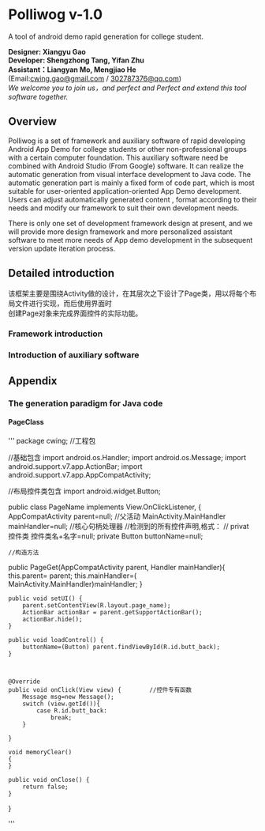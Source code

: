 # Polliwog v-1.0
A tool of android demo rapid generation for college student.   
   
**Designer: Xiangyu Gao  
Developer: Shengzhong Tang, Yifan Zhu  
Assistant：Liangyan Mo, Mengjiao He**  
(Email:cwing.gao@gmail.com / 302787376@qq.com)  
*We welcome you to join us，and perfect and Perfect and extend this tool software together.*

  
## Overview   
Polliwog is a set of framework and auxiliary software of rapid developing Android App Demo for college students or other non-professional groups with a certain computer foundation. This auxiliary software need be combined with Android Studio (From Google) software. It can realize the automatic generation from visual interface development to Java code. The automatic generation part is mainly a fixed form of code part, which is most suitable for user-oriented application-oriented App Demo development. Users can adjust automatically generated content , format according to their needs and modify our framework to suit their own development needs.

There is only one set of development framework design at present, and we will provide more design framework and more personalized assistant software to meet more needs of App demo development in the subsequent version update iteration process.

  
  
## Detailed introduction  
该框架主要是围绕Activity做的设计，在其层次之下设计了Page类，用以将每个布局文件进行实现，而后使用界面时  
创建Page对象来完成界面控件的实际功能。

### Framework introduction

### Introduction of auxiliary software


## Appendix

### The generation paradigm for Java code  

#### PageClass
'''
package cwing;	//工程包

//基础包含
import android.os.Handler;
import android.os.Message;
import android.support.v7.app.ActionBar;
import android.support.v7.app.AppCompatActivity;

//布局控件类包含
import android.widget.Button;


public class PageName implements View.OnClickListener, {
    AppCompatActivity parent=null;	//父活动
    MainActivity.MainHandler mainHandler=null;		//核心句柄处理器
	//检测到的所有控件声明,格式：
//		privat 控件类 控件类名+名字=null;
    private Button buttonName=null;

    //构造方法
public PageGet(AppCompatActivity parent, Handler mainHandler){
        this.parent= parent;
       this.mainHandler=( MainActivity.MainHandler)mainHandler;
    }



    public void setUI() {
        parent.setContentView(R.layout.page_name);
        ActionBar actionBar = parent.getSupportActionBar();
        actionBar.hide();
    }

    public void loadControl() {
        buttonName=(Button) parent.findViewById(R.id.butt_back);
    }



    @Override
    public void onClick(View view) {		//控件专有函数
        Message msg=new Message();
        switch (view.getId()){
            case R.id.butt_back:
                break;
        }

    }

    void memoryClear()
    {
    }

    public void onClose() {
        return false;
    }
}

'''


